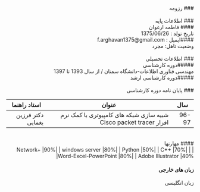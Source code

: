 <div dir="rtl">
### رزومه
<br/>
<br/>
### اطلاعات پایه 
<br/>
#### فاطمه ارغوان
<br/>
 تاریخ تولد : 1375/06/26
<br/>
####ایمیل : f.arghavan1375@gmail.com   
<br/>
 وضعیت تاهل: مجرد
<br/> 
 <br/>
  ### اطلاعات تحصیلی
<br/>
  #####دوره کارشناسی  
<br/>
مهندسی فناوری اطلاعات-دانشگاه سمنان / از سال 1393 تا 1397
  <br/>
#####دوره کارشناسی ارشد
<br/>
 <br/>
### پایان نامه دوره کارشناسی
<br/>
 
| سال   | عنوان                                                             | استاد راهنما      |
|-------|-------------------------------------------------------------------|-------------------|
| 96-97 | شبیه سازی شبکه های کامپیوتری با کمک نرم افزار Cisco packet tracer | دکتر فرزین یغمایی |
  
<br/>
#### مهارتها
  
  <br/>
|       Network+        |90%| 
|    windows server     |80%|
|        Python         |50%|
|         C++           |70%|
| Word-Excel-PowerPoint |80%|
|    Adobe Illustrator  |40%|
 
<br/>
  
#### زبان های خارجی
زبان انگلیسی  
  <br/>
  </div>
